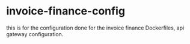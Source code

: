 # invoice-finance-config
this is for the configuration done for the invoice finance Dockerfiles, api gateway configuration.
